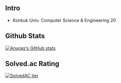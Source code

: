 

## Intro
- Konkuk Univ. Computer Science & Engineering 20
  
## Github Stats

[![Anurag's GitHub stats](https://github-readme-stats.vercel.app/api?username=wontropy25)](https://github.com/wontropy25/github-readme-stats)

## Solved.ac Rating
[![SolvedAC tier](http://mazassumnida.wtf/api/generate_badge?boj=wontpy20)](https://solved.ac/profile/wontpy20) 


<!--
**yjwon20/yjwon20** is a ✨ _special_ ✨ repository because its `README.md` (this file) appears on your GitHub profile.

Here are some ideas to get you started:

- 🔭 I’m currently working on ...
- 🌱 I’m currently learning ...
- 👯 I’m looking to collaborate on ...
- 🤔 I’m looking for help with ...
- 💬 Ask me about ...
- 📫 How to reach me: ...
- 😄 Pronouns: ...
- ⚡ Fun fact: ...
-->
